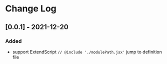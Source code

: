 # Change Log

## [0.0.1] - 2021-12-20

### Added

- support ExtendScript `// @include './modulePath.jsx'` jump to definition file
